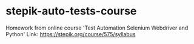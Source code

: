 # stepik-auto-tests-course
Homework from online course 'Test Automation Selenium Webdriver and Python'
Link: https://stepik.org/course/575/syllabus